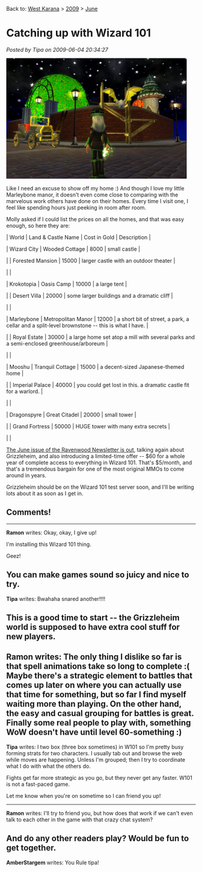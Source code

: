 Back to: [West Karana](/posts/westkarana.md) > [2009](/posts/2009/westkarana.md) > [June](./westkarana.md)
# Catching up with Wizard 101

*Posted by Tipa on 2009-06-04 20:34:27*

![The park in front of my Marleybone home (under construction)](../../../uploads/2009/06/wizardgraphicalclient-2009-06-04-20-24-30-91.jpg "The park in front of my Marleybone home (under construction)")

Like I need an excuse to show off my home :) And though I love my little Marleybone manor, it doesn't even come close to comparing with the marvelous work others have done on their homes. Every time I visit one, I feel like spending hours just peeking in room after room.

Molly asked if I could list the prices on all the homes, and that was easy enough, so here they are:





| World | Land & Castle Name | Cost in Gold | Description |


| Wizard City | Wooded Cottage | 8000 | small castle |

|  | Forested Mansion | 15000 | larger castle with an outdoor theater |

|  |


| Krokotopia | Oasis Camp | 10000 | a large tent |

|  | Desert Villa | 20000 | some larger buildings and a dramatic cliff |

|  |


| Marleybone | Metropolitan Manor | 12000 | a short bit of street, a park, a cellar and a split-level brownstone -- this is what I have. |

|  | Royal Estate | 30000 | a large home set atop a mill with several parks and a semi-enclosed greenhouse/arboreum |

|  |


| Mooshu | Tranquil Cottage | 15000 | a decent-sized Japanese-themed home |

|  | Imperial Palace | 40000 | you could get lost in this. a dramatic castle fit for a warlord. |

|  |


| Dragonspyre | Great Citadel | 20000 | small tower |

|  | Grand Fortress | 50000 | HUGE tower with many extra secrets |

|  |




[The June issue of the Ravenwood Newsletter is out](https://www.wizard101.com/site/home2/wizard101/page_8ad6a40421866c5001219ce593a45757), talking again about Grizzleheim, and also introducing a limited-time offer -- $60 for a whole year of complete access to everything in Wizard 101. That's $5/month, and that's a tremendous bargain for one of the most original MMOs to come around in years.

Grizzleheim should be on the Wizard 101 test server soon, and I'll be writing lots about it as soon as I get in.

## Comments!
---
**Ramon** writes: Okay, okay, I give up!

I'm installing this Wizard 101 thing.

Geez!

You can make games sound so juicy and nice to try.
---
**Tipa** writes: Bwahaha snared another!!!!

This is a good time to start -- the Grizzleheim world is supposed to have extra cool stuff for new players.
---
**Ramon** writes: The only thing I dislike so far is that spell animations take so long to complete :( Maybe there's a strategic element to battles that comes up later on where you can actually use that time for something, but so far I find myself waiting more than playing. On the other hand, the easy and casual grouping for battles is great. Finally some real people to play with, something WoW doesn't have until level 60-something :)
---
**Tipa** writes: I two box (three box sometimes) in W101 so I'm pretty busy forming strats for two characters. I usually tab out and browse the web while moves are happening. Unless I'm grouped; then I try to coordinate what I do with what the others do.

Fights get far more strategic as you go, but they never get any faster. W101 is not a fast-paced game.

Let me know when you're on sometime so I can friend you up!

---
**Ramon** writes: I'll try to friend you, but how does that work if we can't even talk to each other in the game with that crazy chat system?

And do any other readers play? Would be fun to get together.
---
**AmberStargem** writes: You Rule tipa!
